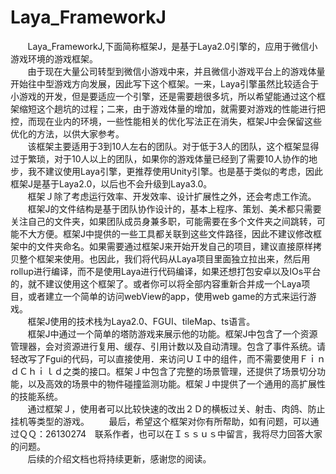 # Laya_FrameworkJ
&nbsp;&nbsp;&nbsp;&nbsp;&nbsp;&nbsp;&nbsp;Laya_FrameworkJ,下面简称框架J，是基于Laya2.0引擎的，应用于微信小游戏环境的游戏框架。  
&nbsp;&nbsp;&nbsp;&nbsp;&nbsp;&nbsp;&nbsp;由于现在大量公司转型到微信小游戏中来，并且微信小游戏平台上的游戏体量开始往中型游戏方向发展，因此写下这个框架。一来，Laya引擎虽然比较适合于小游戏的开发，但是要适应一个引擎，还是需要趟很多坑，所以希望能通过这个框架缩短这个趟坑的过程；二来，由于游戏体量的增加，就需要对游戏的性能进行把控，而现在业内的环境，一些性能相关的优化写法正在消失，框架J中会保留这些优化的方法，以供大家参考。  
&nbsp;&nbsp;&nbsp;&nbsp;&nbsp;&nbsp;&nbsp;该框架主要适用于3到10人左右的团队。对于低于3人的团队，这个框架显得过于繁琐，对于10人以上的团队，如果你的游戏体量已经到了需要10人协作的地步，我不建议使用Laya引擎，更推荐使用Unity引擎。也是基于类似的考虑，因此框架J是基于Laya2.0，以后也不会升级到Laya3.0。  
&nbsp;&nbsp;&nbsp;&nbsp;&nbsp;&nbsp;&nbsp;框架Ｊ除了考虑运行效率、开发效率、设计扩展性之外，还会考虑工作流。  
&nbsp;&nbsp;&nbsp;&nbsp;&nbsp;&nbsp;&nbsp;框架J的文件结构是基于团队协作设计的，基本上程序、策划、美术都只需要关注自己的文件夹，如果团队成员身兼多职，可能需要在多个文件夹之间跳转，可能不大方便。框架J中提供的一些工具都关联到这些文件路径，因此不建议修改框架中的文件夹命名。如果需要通过框架J来开始开发自己的项目，建议直接原样拷贝整个框架来使用。也因此，我们将代码从Laya项目里面独立拉出来，然后用rollup进行编译，而不是使用Laya进行代码编译，如果还想打包安卓以及IOs平台的，就不建议使用这个框架了。或者你可以将全部内容重新合并成一个Laya项目，或者建立一个简单的访问webView的app，使用web game的方式来运行游戏。  
&nbsp;&nbsp;&nbsp;&nbsp;&nbsp;&nbsp;&nbsp;框架J使用的技术栈为Laya2.0、FGUI、tileMap、ts语言。  
&nbsp;&nbsp;&nbsp;&nbsp;&nbsp;&nbsp;&nbsp;框架J中通过一个简单的塔防游戏来展示他的功能。框架J中包含了一个资源管理器，会对资源进行复用、缓存、引用计数以及自动清理。包含了事件系统。请轻改写了Fgui的代码，可以直接使用．来访问ＵＩ中的组件，而不需要使用ＦｉｎｄＣｈｉｌｄ之类的接口。框架Ｊ中包含了完整的场景管理，还提供了场景切分功能，以及高效的场景中的物件碰撞监测功能。框架Ｊ中提供了一个通用的高扩展性的技能系统。  
&nbsp;&nbsp;&nbsp;&nbsp;&nbsp;&nbsp;&nbsp;通过框架Ｊ，使用者可以比较快速的改出２Ｄ的横板过关、射击、肉鸽、防止挂机等类型的游戏。
&nbsp;&nbsp;&nbsp;&nbsp;&nbsp;&nbsp;&nbsp;最后，希望这个框架对你有所帮助，如有问题，可以通过ＱＱ：26130274　联系作者，也可以在Ｉｓｓｕｓ中留言，我将尽力回答大家的问题。  
&nbsp;&nbsp;&nbsp;&nbsp;&nbsp;&nbsp;&nbsp;后续的介绍文档也将持续更新，感谢您的阅读。